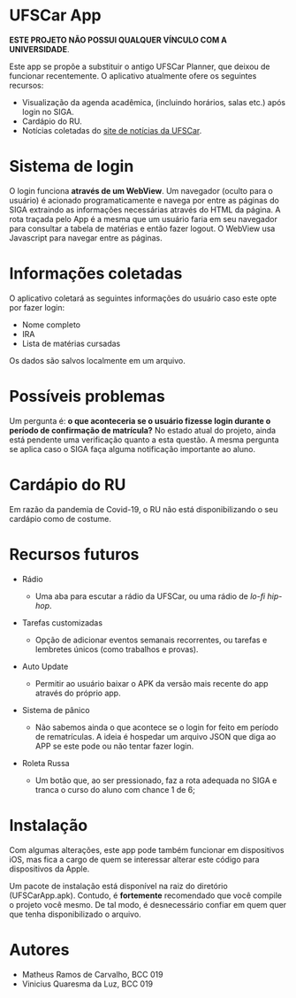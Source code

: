 # UFSCar App

**ESTE PROJETO NÃO POSSUI QUALQUER VÍNCULO COM A UNIVERSIDADE**.

Este app se propõe a substituir o antigo UFSCar Planner, que deixou de funcionar recentemente. O aplicativo atualmente ofere os seguintes recursos:

- Visualização da agenda acadêmica, (incluindo horários, salas etc.) após login no SIGA.
- Cardápio do RU.
- Notícias coletadas do [site de notícias da UFSCar](https://www2.ufscar.br/noticias).

# Sistema de login
O login funciona **através de um WebView**. Um navegador (oculto para o usuário) é acionado programaticamente e navega por entre as páginas do SIGA extraindo as informações necessárias através do HTML da página. A rota traçada pelo App é a mesma que um usuário faria em seu navegador para consultar a tabela de matérias e então fazer logout. O WebView usa Javascript para navegar entre as páginas.

# Informações coletadas
O aplicativo coletará as seguintes informações do usuário caso este opte por fazer login:

- Nome completo
- IRA
- Lista de matérias cursadas

Os dados são salvos localmente em um arquivo.

# Possíveis problemas
Um pergunta é: **o que aconteceria se o usuário fizesse login durante o período de confirmação de matrícula?** No estado atual do projeto, ainda está pendente uma verificação quanto a esta questão. A mesma pergunta se aplica caso o SIGA faça alguma notificação importante ao aluno.

# Cardápio do RU
Em razão da pandemia de Covid-19, o RU não está disponibilizando o seu cardápio como de costume.

# Recursos futuros

- Rádio
  - Uma aba para escutar a rádio da UFSCar, ou uma rádio de *lo-fi hip-hop*.
  
- Tarefas customizadas
  - Opção de adicionar eventos semanais recorrentes, ou tarefas e lembretes únicos (como trabalhos e provas).

- Auto Update
  - Permitir ao usuário baixar o APK da versão mais recente do app através do próprio app.

- Sistema de pânico
  - Não sabemos ainda o que acontece se o login for feito em período de rematrículas. A ideia é hospedar um arquivo JSON que diga ao APP se este pode ou não tentar fazer login.
  
- Roleta Russa
  - Um botão que, ao ser pressionado, faz a rota adequada no SIGA e tranca o curso do aluno com chance 1 de 6;
  
# Instalação
Com algumas alterações, este app pode também funcionar em dispositivos iOS, mas fica a cargo de quem se interessar alterar este código para dispositivos da Apple.

Um pacote de instalação está disponível na raiz do diretório (UFSCarApp.apk). Contudo, é **fortemente** recomendado que você compile o projeto você mesmo. De tal modo, é desnecessário confiar em quem quer que tenha disponibilizado o arquivo.
  
# Autores

- Matheus Ramos de Carvalho, BCC 019
- Vinicius Quaresma da Luz, BCC 019
